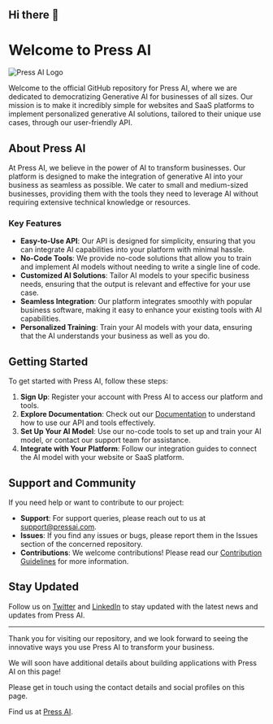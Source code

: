 ## Hi there 👋

# Welcome to Press AI

![Press AI Logo](https://press.ai/wp-content/uploads/Press-AI-Logo-Official.svg)

Welcome to the official GitHub repository for Press AI, where we are dedicated to democratizing Generative AI for businesses of all sizes. Our mission is to make it incredibly simple for websites and SaaS platforms to implement personalized generative AI solutions, tailored to their unique use cases, through our user-friendly API.

## About Press AI

At Press AI, we believe in the power of AI to transform businesses. Our platform is designed to make the integration of generative AI into your business as seamless as possible. We cater to small and medium-sized businesses, providing them with the tools they need to leverage AI without requiring extensive technical knowledge or resources.

### Key Features

- **Easy-to-Use API**: Our API is designed for simplicity, ensuring that you can integrate AI capabilities into your platform with minimal hassle.
- **No-Code Tools**: We provide no-code solutions that allow you to train and implement AI models without needing to write a single line of code.
- **Customized AI Solutions**: Tailor AI models to your specific business needs, ensuring that the output is relevant and effective for your use case.
- **Seamless Integration**: Our platform integrates smoothly with popular business software, making it easy to enhance your existing tools with AI capabilities.
- **Personalized Training**: Train your AI models with your data, ensuring that the AI understands your business as well as you do.

## Getting Started

To get started with Press AI, follow these steps:

1. **Sign Up**: Register your account with Press AI to access our platform and tools.
2. **Explore Documentation**: Check out our [Documentation](https://press.ai/) to understand how to use our API and tools effectively.
3. **Set Up Your AI Model**: Use our no-code tools to set up and train your AI model, or contact our support team for assistance.
4. **Integrate with Your Platform**: Follow our integration guides to connect the AI model with your website or SaaS platform.

## Support and Community

If you need help or want to contribute to our project:

- **Support**: For support queries, please reach out to us at [support@pressai.com](mailto:support@press.ai).
- **Issues**: If you find any issues or bugs, please report them in the Issues section of the concerned repository.
- **Contributions**: We welcome contributions! Please read our [Contribution Guidelines](https://github.com/PressAI/) for more information.

## Stay Updated

Follow us on [Twitter](https://twitter.com/PressdotAI) and [LinkedIn](https://www.linkedin.com/company/pressai/) to stay updated with the latest news and updates from Press AI.


---

Thank you for visiting our repository, and we look forward to seeing the innovative ways you use Press AI to transform your business.



We will soon have additional details about building applications with Press AI on this page!

Please get in touch using the contact details and social profiles on this page. 


Find us at [Press AI](https://press.ai/).
